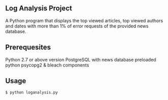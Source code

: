## Log Analysis Project
A Python program that displays the top viewed articles, top viewed authors and dates with more than 1% of error requests of the provided news database.

## Prerequesites
Python 2.7 or above version
PostgreSQL with news database preloaded
python psycopg2 & bleach components

## Usage
```
$ python loganalysis.py
```